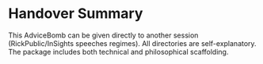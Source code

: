 # Handover Summary
This AdviceBomb can be given directly to another session (RickPublic/InSights speeches regimes).
All directories are self-explanatory.
The package includes both technical and philosophical scaffolding.
